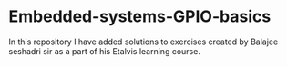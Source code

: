 # Embedded-systems-GPIO-basics
In this repository I have added solutions to exercises created by Balajee seshadri sir as a part of his Etalvis learning course.
